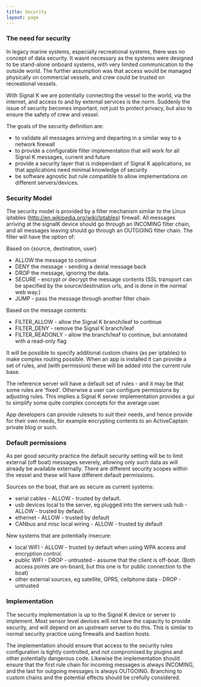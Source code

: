 ```yaml
---
title: Security
layout: page
---
```


### The need for security

In legacy marine systems, especially recreational systems, there was no concept of data security. It wasnt necessary as the systems were designed to be stand-alone onboard systems, with very limited communication to the outside world. The further assumption was that access would be managed physically on commercial vessels, and crew could be trusted on recreational vessels.

With Signal K we are potentially connecting the vessel to the world, via the internet, and access to and by external services is the norm. Suddenly the issue of security becomes important, not just to protect privacy, but also to ensure the safety of crew and vessel. 

The goals of the security definition are:

* to validate all messages arriving and departing in a similar way to a network firewall
* to provide a configurable filter implementation that will work for all Signal K messages, current and future
* provide a security layer that is independant of Signal K applications, so that applications need minimal knowledge of security
* be software agnostic but rule compatible to allow implementations on different servers/devices.

### Security Model

The security model is provided by a filter mechanism similar to the Linux iptables (http://en.wikipedia.org/wiki/Iptables) firewall. All messages arriving at the signalK device should go through an INCOMING filter chain, and all messages leaving should go through an OUTGOING filter chain. The filter will have the option of:

Based on {source, destination, user}
* ALLOW the message to continue
* DENY the message - sending a denial message back
* DROP the message, ignoring the data. 
* SECURE - encrypt or decrypt the message contents (SSL transport can be specified by the source/destination urls, and is done in the normal web  way.)
* JUMP - pass the message through another filter chain

Based on the message contents:
* FILTER_ALLOW - allow the Signal K branch/leaf to continue
* FILTER_DENY - remove the Signal K branch/leaf
* FILTER_READONLY - allow the branch/leaf to continue, but annotated with a read-only flag
 
It will be possible to specify additional custom chains (as per iptables) to make complex routing possible. When an app is installed it can provide a set of rules, and (with permission) these will be added into the current rule base.

The reference server will have a default set of rules - and it may be that some rules are 'fixed'. Otherwise a user can configure permissions by adjusting rules. This implies a Signal K server implementation provides a gui to simplify some quite complex concepts for the average user.

App developers can provide rulesets to suit their needs, and hence provide for their own needs, for example encrypting contents to an ActiveCaptain private blog or such.

### Default permissions

As per good security practice the default security setting will be to limit external (off boat) messages severely, allowing only such data as will already be available externally. There are different security scopes within the vessel and these will have different default permissions.

Sources on the boat, that are as secure as current systems:
* serial cables - ALLOW - trusted by default.
* usb devices local to the server, eg plugged into the servers usb hub -  ALLOW - trusted by default.
* ethernet -  ALLOW - trusted by default
* CANbus and misc local wiring - ALLOW -  trusted by default

New systems that are potentially insecure:
* local WIFI - ALLOW - trusted by default when using WPA access and encryption control.
* public WIFI - DROP - untrusted - assume that the client is off-boat. (Both access points are on-board, but this one is for public connection to the boat)
* other external sources, eg satellite, GPRS, cellphone data - DROP - untrusted

 

### Implementation

The security implementation is up to the Signal K device or server to implement. Most sensor level devices will not have the capacity to provide security, and will depend on an upstream server to do this. This is similar to normal security practice using firewalls and bastion hosts.

The implementation should ensure that access to the security rules configuration is tightly controlled, and not compromised by plugins and other potentially dangerous code. Likewise the implementation should ensure that the first rule chain for incoming messages is always INCOMING, and the last for outgoing messages is always OUTGOING. Branching to custom chains and the potential effects should be crefully considered.

